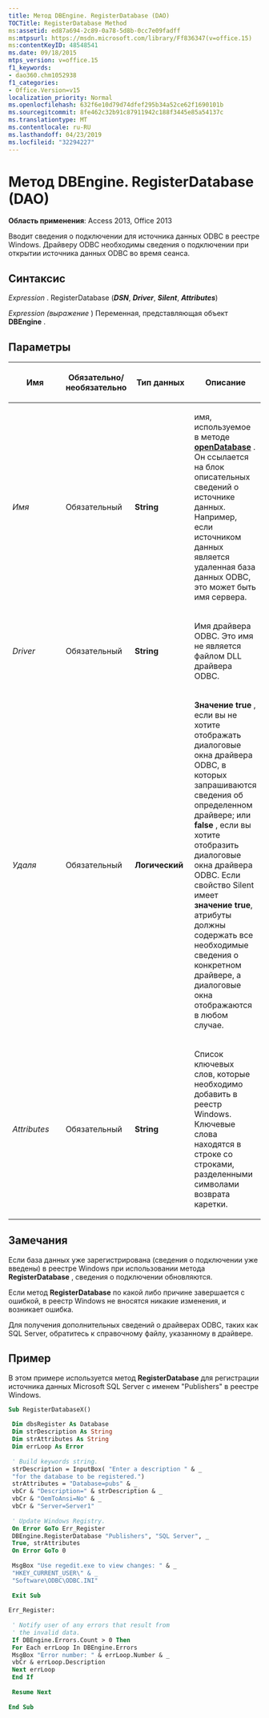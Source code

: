 ```yaml
---
title: Метод DBEngine. RegisterDatabase (DAO)
TOCTitle: RegisterDatabase Method
ms:assetid: ed87a694-2c89-0a78-5d8b-0cc7e09fadff
ms:mtpsurl: https://msdn.microsoft.com/library/Ff836347(v=office.15)
ms:contentKeyID: 48548541
ms.date: 09/18/2015
mtps_version: v=office.15
f1_keywords:
- dao360.chm1052938
f1_categories:
- Office.Version=v15
localization_priority: Normal
ms.openlocfilehash: 632f6e10d79d74dfef295b34a52ce62f1690101b
ms.sourcegitcommit: 8fe462c32b91c87911942c188f3445e85a54137c
ms.translationtype: MT
ms.contentlocale: ru-RU
ms.lasthandoff: 04/23/2019
ms.locfileid: "32294227"
---
```

# <a name="dbengineregisterdatabase-method-dao"></a>Метод DBEngine. RegisterDatabase (DAO)

**Область применения**: Access 2013, Office 2013

Вводит сведения о подключении для источника данных ODBC в реестре Windows. Драйверу ODBC необходимы сведения о подключении при открытии источника данных ODBC во время сеанса.

## <a name="syntax"></a>Синтаксис

*Expression* . RegisterDatabase (***DSN***, ***Driver***, ***Silent***, ***Attributes***)

*Expression (выражение* ) Переменная, представляющая объект **DBEngine** .

## <a name="parameters"></a>Параметры

<table>
<colgroup>
<col style="width: 25%" />
<col style="width: 25%" />
<col style="width: 25%" />
<col style="width: 25%" />
</colgroup>
<thead>
<tr class="header">
<th><p>Имя</p></th>
<th><p>Обязательно/необязательно</p></th>
<th><p>Тип данных</p></th>
<th><p>Описание</p></th>
</tr>
</thead>
<tbody>
<tr class="odd">
<td><p><em>Имя</em></p></td>
<td><p>Обязательный</p></td>
<td><p><strong>String</strong></p></td>
<td><p>имя, используемое в методе <strong><a href="dbengine-opendatabase-method-dao.md">openDatabase</a></strong> . Он ссылается на блок описательных сведений о источнике данных. Например, если источником данных является удаленная база данных ODBC, это может быть имя сервера.</p></td>
</tr>
<tr class="even">
<td><p><em>Driver</em></p></td>
<td><p>Обязательный</p></td>
<td><p><strong>String</strong></p></td>
<td><p>Имя драйвера ODBC. Это имя не является файлом DLL драйвера ODBC.</p></td>
</tr>
<tr class="odd">
<td><p><em>Удаля</em></p></td>
<td><p>Обязательный</p></td>
<td><p><strong>Логический</strong></p></td>
<td><p><strong>Значение true</strong> , если вы не хотите отображать диалоговые окна драйвера ODBC, в которых запрашиваются сведения об определенном драйвере; или <strong>false</strong> , если вы хотите отобразить диалоговые окна драйвера ODBC. Если свойство Silent имеет <strong>значение true</strong>, атрибуты должны содержать все необходимые сведения о конкретном драйвере, а диалоговые окна отображаются в любом случае.</p></td>
</tr>
<tr class="even">
<td><p><em>Attributes</em></p></td>
<td><p>Обязательный</p></td>
<td><p><strong>String</strong></p></td>
<td><p>Список ключевых слов, которые необходимо добавить в реестр Windows. Ключевые слова находятся в строке со строками, разделенными символами возврата каретки.</p></td>
</tr>
</tbody>
</table>


## <a name="remarks"></a>Замечания

Если база данных уже зарегистрирована (сведения о подключении уже введены) в реестре Windows при использовании метода **RegisterDatabase** , сведения о подключении обновляются.

Если метод **RegisterDatabase** по какой либо причине завершается с ошибкой, в реестр Windows не вносятся никакие изменения, и возникает ошибка.

Для получения дополнительных сведений о драйверах ODBC, таких как SQL Server, обратитесь к справочному файлу, указанному в драйвере.

## <a name="example"></a>Пример

В этом примере используется метод **RegisterDatabase** для регистрации источника данных Microsoft SQL Server с именем "Publishers" в реестре Windows.

```vb 
Sub RegisterDatabaseX() 
 
 Dim dbsRegister As Database 
 Dim strDescription As String 
 Dim strAttributes As String 
 Dim errLoop As Error 
 
 ' Build keywords string. 
 strDescription = InputBox( "Enter a description " & _ 
 "for the database to be registered.") 
 strAttributes = "Database=pubs" & _ 
 vbCr & "Description=" & strDescription & _ 
 vbCr & "OemToAnsi=No" & _ 
 vbCr & "Server=Server1" 
 
 ' Update Windows Registry. 
 On Error GoTo Err_Register 
 DBEngine.RegisterDatabase "Publishers", "SQL Server", _ 
 True, strAttributes 
 On Error GoTo 0 
 
 MsgBox "Use regedit.exe to view changes: " & _ 
 "HKEY_CURRENT_USER\" & _ 
 "Software\ODBC\ODBC.INI" 
 
 Exit Sub 
 
Err_Register: 
 
 ' Notify user of any errors that result from 
 ' the invalid data. 
 If DBEngine.Errors.Count > 0 Then 
 For Each errLoop In DBEngine.Errors 
 MsgBox "Error number: " & errLoop.Number & _ 
 vbCr & errLoop.Description 
 Next errLoop 
 End If 
 
 Resume Next 
 
End Sub 
 
```

